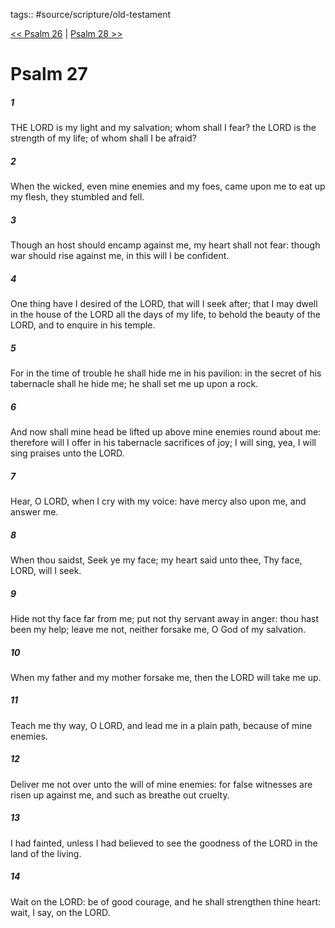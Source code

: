 tags:: #source/scripture/old-testament

[<< Psalm 26](/Old_Testament/19_Psalms/Psalm_26.md) | [Psalm 28 >>](/Old_Testament/19_Psalms/Psalm_28.md)

# Psalm 27

##### 1

THE LORD is my light and my salvation; whom shall I fear? the LORD is the strength of my life; of whom shall I be afraid?

##### 2

When the wicked, even mine enemies and my foes, came upon me to eat up my flesh, they stumbled and fell.

##### 3

Though an host should encamp against me, my heart shall not fear: though war should rise against me, in this will I be confident.

##### 4

One thing have I desired of the LORD, that will I seek after; that I may dwell in the house of the LORD all the days of my life, to behold the beauty of the LORD, and to enquire in his temple.

##### 5

For in the time of trouble he shall hide me in his pavilion: in the secret of his tabernacle shall he hide me; he shall set me up upon a rock.

##### 6

And now shall mine head be lifted up above mine enemies round about me: therefore will I offer in his tabernacle sacrifices of joy; I will sing, yea, I will sing praises unto the LORD.

##### 7

Hear, O LORD, when I cry with my voice: have mercy also upon me, and answer me.

##### 8

When thou saidst, Seek ye my face; my heart said unto thee, Thy face, LORD, will I seek.

##### 9

Hide not thy face far from me; put not thy servant away in anger: thou hast been my help; leave me not, neither forsake me, O God of my salvation.

##### 10

When my father and my mother forsake me, then the LORD will take me up.

##### 11

Teach me thy way, O LORD, and lead me in a plain path, because of mine enemies.

##### 12

Deliver me not over unto the will of mine enemies: for false witnesses are risen up against me, and such as breathe out cruelty.

##### 13

I had fainted, unless I had believed to see the goodness of the LORD in the land of the living.

##### 14

Wait on the LORD: be of good courage, and he shall strengthen thine heart: wait, I say, on the LORD.
